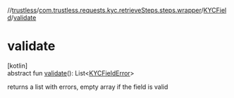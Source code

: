 //[trustless](../../../index.md)/[com.trustless.requests.kyc.retrieveSteps.steps.wrapper](../index.md)/[KYCField](index.md)/[validate](validate.md)

# validate

[kotlin]\
abstract fun [validate](validate.md)(): List&lt;[KYCFieldError](../../com.trustless.requests.kyc.retrieveSteps.steps.fields/-k-y-c-field-error/index.md)&gt;

returns a list with errors, empty array if the field is valid
